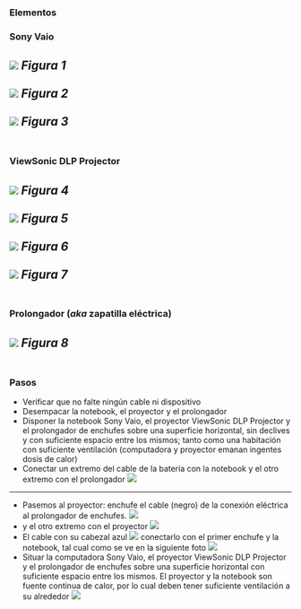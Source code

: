 ### Elementos
### Sony Vaio
![](images/projector/IMG_1487.jpg)
_Figura 1_
<BR></BR>
![](images/projector/IMG_1488.jpg)
_Figura 2_
<BR></BR>
![](images/projector/IMG_1489.jpg)
_Figura 3_
<BR></BR>
---
### ViewSonic DLP Projector
![](images/projector/IMG_1486.jpg)
_Figura 4_
<BR></BR>
![](images/projector/IMG_1485.jpg)
_Figura 5_
<BR></BR>
![](images/projector/IMG_1484.jpg)
_Figura 6_
<BR></BR>
![](images/projector/IMG_1478.jpg)
_Figura 7_
<BR></BR>
---
### Prolongador (_aka_ zapatilla eléctrica)
![](images/projector/IMG_1491.png)
_Figura 8_
<BR></BR>
---
### Pasos
* Verificar que no falte ningún cable ni dispositivo
* Desempacar la notebook, el proyector y el prolongador 
* Disponer la notebook Sony Vaio, el proyector ViewSonic DLP Projector y el prolongador de enchufes sobre una superficie horizontal, sin declives y con suficiente espacio entre los mismos; tanto como una habitación con suficiente ventilación (computadora y proyector emanan ingentes dosis de calor)
* Conectar un extremo del cable de la batería con la notebook y el otro extremo con el prolongador
![](images/projector/IMG_1477.jpg)
---
* Pasemos al proyector: enchufe el cable (negro) de la conexión eléctrica al prolongador de enchufes.
![](images/projector/IMG_1486.jpg)
* y el otro extremo con el proyector
![](images/projector/IMG_1478.jpg)
* El cable con su cabezal azul
![](images/projector/IMG_1485.jpg)
	conectarlo con el primer enchufe y la notebook, tal cual como se ve en la siguiente foto
![](images/projector/IMG_1481.jpg)
* Situar la computadora Sony Vaio, el proyector ViewSonic DLP Projector y el prolongador de enchufes sobre una superficie horizontal con suficiente espacio entre los mismos. El proyector y la notebook son fuente continua de calor, por lo cual deben tener suficiente ventilación a su alrededor
 ![](images/projector/IMG_1477.jpg)
